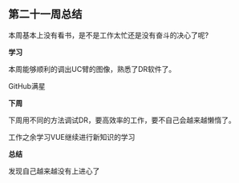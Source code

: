 ## 第二十一周总结

本周基本上没有看书，是不是工作太忙还是没有奋斗的决心了呢?



**学习**

本周能够顺利的调出UC臂的图像，熟悉了DR软件了。

GitHub满星



**下周**

下周用不同的方法调试DR，要高效率的工作，要不自己会越来越懒惰了。

工作之余学习VUE继续进行新知识的学习



**总结**

发现自己越来越没有上进心了

